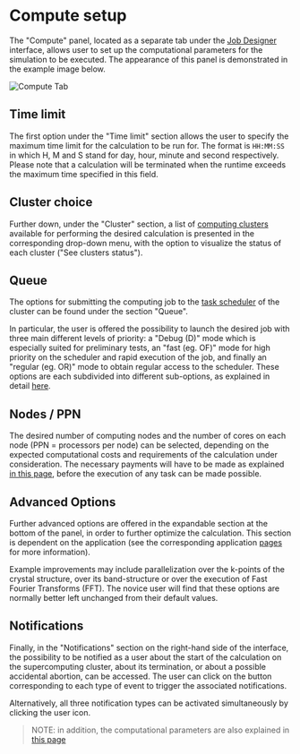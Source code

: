 # Compute setup

The "Compute" panel, located as a separate tab under the [Job Designer](../../jobs-designer/overview.md) interface, allows user to set up the computational parameters for the simulation to be executed. The appearance of this panel is demonstrated in the example image below.

![Compute Tab](/images/compute-tab-designer.png "Compute Tab")

## Time limit 
 
The first option under the "Time limit" section allows the user to specify the maximum time limit for the calculation to be run for. The format is `HH:MM:SS` in which H, M and S stand for day, hour, minute and second respectively. Please note that a calculation will be terminated when the runtime exceeds the maximum time specified in this field.

## Cluster choice

Further down, under the "Cluster" section, a list of [computing clusters](../clusters/overview.md) available for performing the desired calculation is presented in the corresponding drop-down menu, with the option to visualize the status of each cluster ("See clusters status"). 

## Queue

The options for submitting the computing job to the [task scheduler](../resource/overview.md) of the cluster can be found under the section "Queue". 

In particular, the user is offered the possibility to launch the desired job with three main different levels of priority: a "Debug (D)" mode which is especially suited for preliminary tests, an "fast (eg. OF)" mode for high priority on the scheduler and rapid execution of the job, and finally an "regular (eg. OR)" mode to obtain regular access to the scheduler. These options are each subdivided into different sub-options, as explained in detail [here](../resource/queues.md).

## Nodes / PPN

The desired number of computing nodes and the number of cores on each node (PPN = processors per node) can be selected, depending on the expected computational costs and requirements of the calculation under consideration. The necessary payments will have to be made as explained [in this page](../../accounts/balance.md), before the execution of any task can be made possible.

## Advanced Options

Further advanced options are offered in the expandable section at the bottom of the panel, in order to further optimize the calculation. This section is dependent on the application (see the corresponding application [pages](../../software/overview.md) for more information). 

Example improvements may include parallelization over the k-points of the crystal structure, over its band-structure or over the execution of Fast Fourier Transforms (FFT). The novice user will find that these options are normally better left unchanged from their default values. 

## Notifications

Finally, in the "Notifications" section on the right-hand side of the interface, the possibility to be notified as a user about the start of the calculation on the supercomputing cluster, about its termination, or about a possible accidental abortion, can be accessed. The user can click on the button corresponding to each type of event to trigger the associated notifications.

Alternatively, all three notification types can be activated simultaneously by clicking the user icon.  

> NOTE: in addition, the computational parameters are also explained in [this page](data.md)

